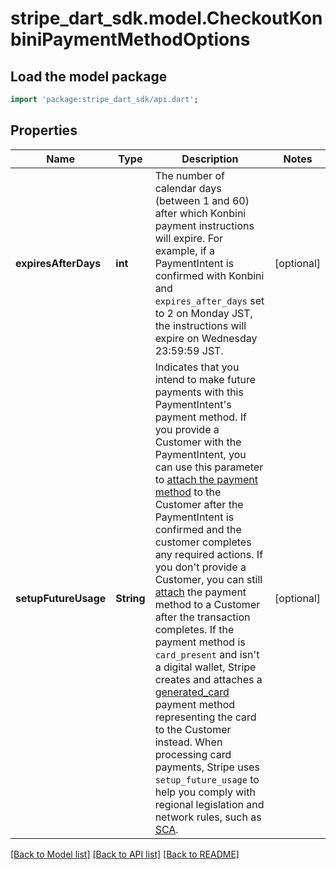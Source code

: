 # stripe_dart_sdk.model.CheckoutKonbiniPaymentMethodOptions

## Load the model package
```dart
import 'package:stripe_dart_sdk/api.dart';
```

## Properties
Name | Type | Description | Notes
------------ | ------------- | ------------- | -------------
**expiresAfterDays** | **int** | The number of calendar days (between 1 and 60) after which Konbini payment instructions will expire. For example, if a PaymentIntent is confirmed with Konbini and `expires_after_days` set to 2 on Monday JST, the instructions will expire on Wednesday 23:59:59 JST. | [optional] 
**setupFutureUsage** | **String** | Indicates that you intend to make future payments with this PaymentIntent's payment method.  If you provide a Customer with the PaymentIntent, you can use this parameter to [attach the payment method](/payments/save-during-payment) to the Customer after the PaymentIntent is confirmed and the customer completes any required actions. If you don't provide a Customer, you can still [attach](/api/payment_methods/attach) the payment method to a Customer after the transaction completes.  If the payment method is `card_present` and isn't a digital wallet, Stripe creates and attaches a [generated_card](/api/charges/object#charge_object-payment_method_details-card_present-generated_card) payment method representing the card to the Customer instead.  When processing card payments, Stripe uses `setup_future_usage` to help you comply with regional legislation and network rules, such as [SCA](/strong-customer-authentication). | [optional] 

[[Back to Model list]](../README.md#documentation-for-models) [[Back to API list]](../README.md#documentation-for-api-endpoints) [[Back to README]](../README.md)


